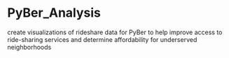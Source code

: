 # PyBer_Analysis

create visualizations of rideshare data for PyBer to help improve access to ride-sharing services and determine affordability for underserved neighborhoods
